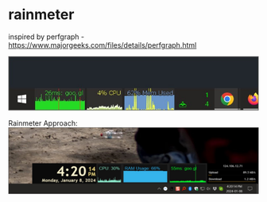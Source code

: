 # rainmeter

inspired by perfgraph - https://www.majorgeeks.com/files/details/perfgraph.html

![Inspiration](inspiration.jpg)

Rainmeter Approach:
![Template](template.jpg)
